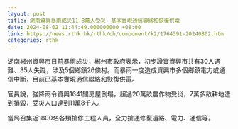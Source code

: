 ```yaml
---
layout: post
title: 湖南資興暴雨成災11.8萬人受災　基本實現通信聯絡和恢復供電
date: 2024-08-02 11:44:49.000000000 +08:00
link: https://news.rthk.hk/rthk/ch/component/k2/1764391-20240802.htm
categories: rthk
---
```


湖南郴州資興市日前暴雨成災，郴州市政府表示，初步證實資興市共有30人遇難、35人失蹤，涉及5個鄉鎮26條村。而暴雨一度造成資興市多個鄉鎮電力或通信中斷，目前已基本實現通信聯絡和恢復供電。

官員說，強降雨令資興1641間房屋倒塌，超過20萬畝農作物受災，7萬多畝耕地遭到損毀，受災人口達到11萬8千人。

當局召集近1800名各類搶修工程人員，全力搶通修復道路、電力、通信等。
